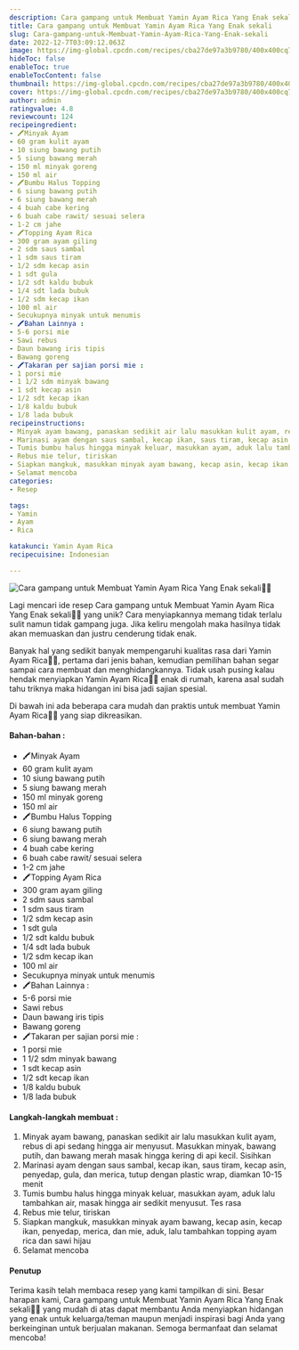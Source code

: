 ```yaml
---
description: Cara gampang untuk Membuat Yamin Ayam Rica Yang Enak sekali"
title: Cara gampang untuk Membuat Yamin Ayam Rica Yang Enak sekali
slug: Cara-gampang-untuk-Membuat-Yamin-Ayam-Rica-Yang-Enak-sekali
date: 2022-12-7T03:09:12.063Z
image: https://img-global.cpcdn.com/recipes/cba27de97a3b9780/400x400cq70/photo.jpg
hideToc: false
enableToc: true
enableTocContent: false
thumbnail: https://img-global.cpcdn.com/recipes/cba27de97a3b9780/400x400cq70/photo.jpg
cover: https://img-global.cpcdn.com/recipes/cba27de97a3b9780/400x400cq70/photo.jpg
author: admin
ratingvalue: 4.8
reviewcount: 124
recipeingredient:
- 🖍Minyak Ayam
- 60 gram kulit ayam
- 10 siung bawang putih
- 5 siung bawang merah
- 150 ml minyak goreng
- 150 ml air
- 🖍Bumbu Halus Topping
- 6 siung bawang putih
- 6 siung bawang merah
- 4 buah cabe kering
- 6 buah cabe rawit/ sesuai selera
- 1-2 cm jahe
- 🖍Topping Ayam Rica
- 300 gram ayam giling
- 2 sdm saus sambal
- 1 sdm saus tiram
- 1/2 sdm kecap asin
- 1 sdt gula
- 1/2 sdt kaldu bubuk
- 1/4 sdt lada bubuk
- 1/2 sdm kecap ikan
- 100 ml air
- Secukupnya minyak untuk menumis
- 🖍Bahan Lainnya :
- 5-6 porsi mie
- Sawi rebus
- Daun bawang iris tipis
- Bawang goreng
- 🖍Takaran per sajian porsi mie :
- 1 porsi mie
- 1 1/2 sdm minyak bawang
- 1 sdt kecap asin
- 1/2 sdt kecap ikan
- 1/8 kaldu bubuk
- 1/8 lada bubuk
recipeinstructions:
- Minyak ayam bawang, panaskan sedikit air lalu masukkan kulit ayam, rebus di api sedang hingga air menyusut. Masukkan minyak, bawang putih, dan bawang merah masak hingga kering di api kecil. Sisihkan
- Marinasi ayam dengan saus sambal, kecap ikan, saus tiram, kecap asin, penyedap, gula, dan merica, tutup dengan plastic wrap, diamkan 10-15 menit
- Tumis bumbu halus hingga minyak keluar, masukkan ayam, aduk lalu tambahkan air, masak hingga air sedikit menyusut. Tes rasa
- Rebus mie telur, tiriskan
- Siapkan mangkuk, masukkan minyak ayam bawang, kecap asin, kecap ikan, penyedap, merica, dan mie, aduk, lalu tambahkan topping ayam rica dan sawi hijau
- Selamat mencoba
categories:
- Resep

tags:
- Yamin
- Ayam
- Rica

katakunci: Yamin Ayam Rica
recipecuisine: Indonesian

---
```


![Cara gampang untuk Membuat Yamin Ayam Rica Yang Enak sekali👩‍🍳](https://img-global.cpcdn.com/recipes/cba27de97a3b9780/400x400cq70/photo.jpg)

Lagi mencari ide resep Cara gampang untuk Membuat Yamin Ayam Rica Yang Enak sekali👩‍🍳 yang unik? Cara menyiapkannya memang tidak terlalu sulit namun tidak gampang juga. Jika keliru mengolah maka hasilnya tidak akan memuaskan dan justru cenderung tidak enak.

Banyak hal yang sedikit banyak mempengaruhi kualitas rasa dari Yamin Ayam Rica👩‍🍳, pertama dari jenis bahan, kemudian pemilihan bahan segar sampai cara membuat dan menghidangkannya. Tidak usah pusing kalau hendak menyiapkan Yamin Ayam Rica👩‍🍳 enak di rumah, karena asal sudah tahu triknya maka hidangan ini bisa jadi sajian spesial.

Di bawah ini ada beberapa cara mudah dan praktis untuk membuat Yamin Ayam Rica👩‍🍳 yang siap dikreasikan.

<!--inarticleads1-->

#### Bahan-bahan :

- 🖍Minyak Ayam
- 60 gram kulit ayam
- 10 siung bawang putih
- 5 siung bawang merah
- 150 ml minyak goreng
- 150 ml air
- 🖍Bumbu Halus Topping
- 6 siung bawang putih
- 6 siung bawang merah
- 4 buah cabe kering
- 6 buah cabe rawit/ sesuai selera
- 1-2 cm jahe
- 🖍Topping Ayam Rica
- 300 gram ayam giling
- 2 sdm saus sambal
- 1 sdm saus tiram
- 1/2 sdm kecap asin
- 1 sdt gula
- 1/2 sdt kaldu bubuk
- 1/4 sdt lada bubuk
- 1/2 sdm kecap ikan
- 100 ml air
- Secukupnya minyak untuk menumis
- 🖍Bahan Lainnya :
- 5-6 porsi mie
- Sawi rebus
- Daun bawang iris tipis
- Bawang goreng
- 🖍Takaran per sajian porsi mie :
- 1 porsi mie
- 1 1/2 sdm minyak bawang
- 1 sdt kecap asin
- 1/2 sdt kecap ikan
- 1/8 kaldu bubuk
- 1/8 lada bubuk

<!--inarticleads2-->

#### Langkah-langkah membuat :

1. Minyak ayam bawang, panaskan sedikit air lalu masukkan kulit ayam, rebus di api sedang hingga air menyusut. Masukkan minyak, bawang putih, dan bawang merah masak hingga kering di api kecil. Sisihkan
1. Marinasi ayam dengan saus sambal, kecap ikan, saus tiram, kecap asin, penyedap, gula, dan merica, tutup dengan plastic wrap, diamkan 10-15 menit
1. Tumis bumbu halus hingga minyak keluar, masukkan ayam, aduk lalu tambahkan air, masak hingga air sedikit menyusut. Tes rasa
1. Rebus mie telur, tiriskan
1. Siapkan mangkuk, masukkan minyak ayam bawang, kecap asin, kecap ikan, penyedap, merica, dan mie, aduk, lalu tambahkan topping ayam rica dan sawi hijau
1. Selamat mencoba

#### Penutup

Terima kasih telah membaca resep yang kami tampilkan di sini. Besar harapan kami, Cara gampang untuk Membuat Yamin Ayam Rica Yang Enak sekali👩‍🍳 yang mudah di atas dapat membantu Anda menyiapkan hidangan yang enak untuk keluarga/teman maupun menjadi inspirasi bagi Anda yang berkeinginan untuk berjualan makanan. Semoga bermanfaat dan selamat mencoba!